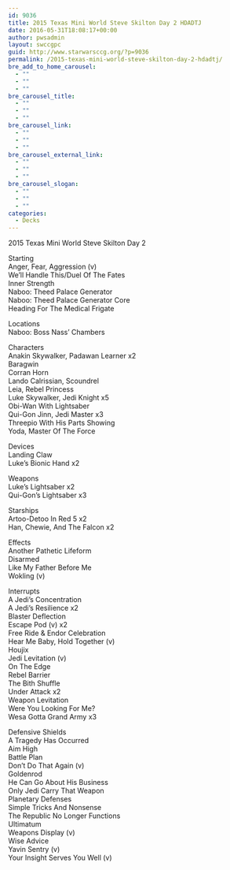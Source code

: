 ```yaml
---
id: 9036
title: 2015 Texas Mini World Steve Skilton Day 2 HDADTJ
date: 2016-05-31T18:08:17+00:00
author: pwsadmin
layout: swccgpc
guid: http://www.starwarsccg.org/?p=9036
permalink: /2015-texas-mini-world-steve-skilton-day-2-hdadtj/
bre_add_to_home_carousel:
  - ""
  - ""
  - ""
bre_carousel_title:
  - ""
  - ""
  - ""
bre_carousel_link:
  - ""
  - ""
  - ""
bre_carousel_external_link:
  - ""
  - ""
  - ""
bre_carousel_slogan:
  - ""
  - ""
  - ""
categories:
  - Decks
---
```

2015 Texas Mini World Steve Skilton Day 2

Starting  
Anger, Fear, Aggression (v)  
We&#8217;ll Handle This/Duel Of The Fates  
Inner Strength  
Naboo: Theed Palace Generator  
Naboo: Theed Palace Generator Core  
Heading For The Medical Frigate

Locations  
Naboo: Boss Nass&#8217; Chambers

Characters  
Anakin Skywalker, Padawan Learner x2  
Baragwin  
Corran Horn  
Lando Calrissian, Scoundrel  
Leia, Rebel Princess  
Luke Skywalker, Jedi Knight x5  
Obi-Wan With Lightsaber  
Qui-Gon Jinn, Jedi Master x3  
Threepio With His Parts Showing  
Yoda, Master Of The Force

Devices  
Landing Claw  
Luke&#8217;s Bionic Hand x2

Weapons  
Luke&#8217;s Lightsaber x2  
Qui-Gon&#8217;s Lightsaber x3

Starships  
Artoo-Detoo In Red 5 x2  
Han, Chewie, And The Falcon x2

Effects  
Another Pathetic Lifeform  
Disarmed  
Like My Father Before Me  
Wokling (v)

Interrupts  
A Jedi&#8217;s Concentration  
A Jedi&#8217;s Resilience x2  
Blaster Deflection  
Escape Pod (v) x2  
Free Ride & Endor Celebration  
Hear Me Baby, Hold Together (v)  
Houjix  
Jedi Levitation (v)  
On The Edge  
Rebel Barrier  
The Bith Shuffle  
Under Attack x2  
Weapon Levitation  
Were You Looking For Me?  
Wesa Gotta Grand Army x3

Defensive Shields  
A Tragedy Has Occurred  
Aim High  
Battle Plan  
Don&#8217;t Do That Again (v)  
Goldenrod  
He Can Go About His Business  
Only Jedi Carry That Weapon  
Planetary Defenses  
Simple Tricks And Nonsense  
The Republic No Longer Functions  
Ultimatum  
Weapons Display (v)  
Wise Advice  
Yavin Sentry (v)  
Your Insight Serves You Well (v)
